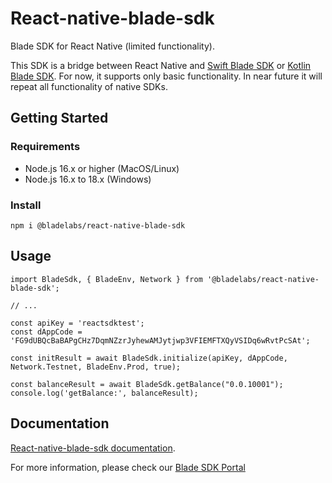 # React-native-blade-sdk

Blade SDK for React Native (limited functionality). 

This SDK is a bridge between React Native and [Swift Blade SDK](https://github.com/Blade-Labs/swift-blade) or [Kotlin Blade SDK](https://github.com/Blade-Labs/kotlin-blade). For now, it supports only basic functionality. In near future it will repeat all functionality of native SDKs.

## Getting Started

### Requirements

- Node.js 16.x or higher (MacOS/Linux)
- Node.js 16.x to 18.x (Windows)

### Install

```
npm i @bladelabs/react-native-blade-sdk
```

## Usage

```
import BladeSdk, { BladeEnv, Network } from '@bladelabs/react-native-blade-sdk';

// ...

const apiKey = 'reactsdktest';
const dAppCode = 'FG9dUBQcBaBAPgCHz7DqmNZzrJyhewAMJytjwp3VFIEMFTXQyVSIDq6wRvtPcSAt';

const initResult = await BladeSdk.initialize(apiKey, dAppCode, Network.Testnet, BladeEnv.Prod, true);

const balanceResult = await BladeSdk.getBalance("0.0.10001");
console.log('getBalance:', balanceResult);
```

## Documentation

[React-native-blade-sdk documentation](SUMMARY.md).

For more information, please check our [Blade SDK Portal](https://docs.bladelabs.io/)  
